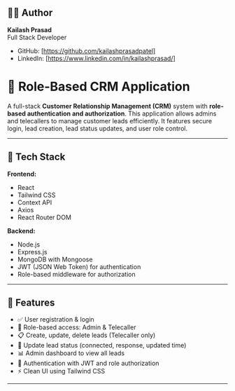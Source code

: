 ## 🙋‍♂️ Author

**Kailash Prasad**  
Full Stack Developer  
- GitHub: [https://github.com/kailashprasadpatel]
- LinkedIn: [https://www.linkedin.com/in/kailashprasad/]

# 🔐 Role-Based CRM Application

A full-stack **Customer Relationship Management (CRM)** system with **role-based authentication and authorization**. This application allows admins and telecallers to manage customer leads efficiently. It features secure login, lead creation, lead status updates, and user role control.

---

## 🧩 Tech Stack

**Frontend:**
- React
- Tailwind CSS
- Context API
- Axios
- React Router DOM

**Backend:**
- Node.js
- Express.js
- MongoDB with Mongoose
- JWT (JSON Web Token) for authentication
- Role-based middleware for authorization

---

## 🚀 Features

- ✅ User registration & login
- 🔐 Role-based access: Admin & Telecaller
- 📋 Create, update, delete leads (Telecaller only)
- 📝 Update lead status (connected, response, updated time)
- 📊 Admin dashboard to view all leads
- 🎯 Authentication with JWT and role authorization
- ⚡ Clean UI using Tailwind CSS

---



